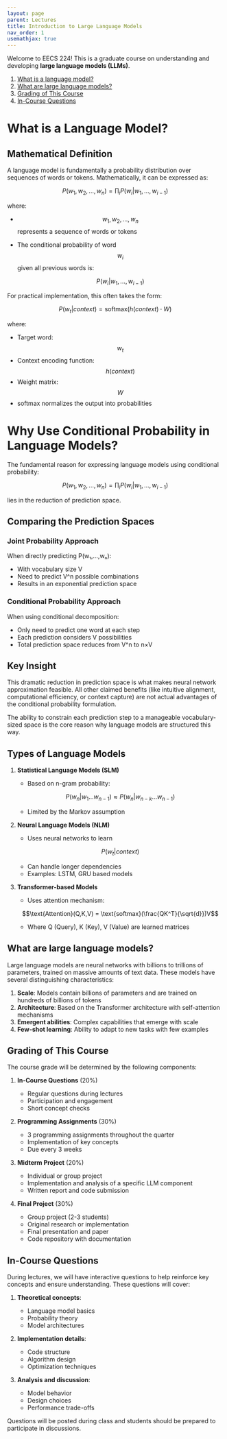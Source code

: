 ```yaml
---
layout: page
parent: Lectures  
title: Introduction to Large Language Models
nav_order: 1
usemathjax: true
---
```


$$
\newcommand{\nl}[1]{\textsf{#1}}
\newcommand{\attention}{\text{Attention}}
$$

Welcome to EECS 224! This is a graduate course on understanding and developing **large language models (LLMs)**.

1. [What is a language model?](#what-is-a-language-model)
1. [What are large language models?](#what-are-large-language-models)
1. [Grading of This Course](#grading-of-this-course)
1. [In-Course Questions](#in-course-questions)

# What is a Language Model?

## Mathematical Definition

A language model is fundamentally a probability distribution over sequences of words or tokens. Mathematically, it can be expressed as:

$$P(w_1, w_2, ..., w_n) = \prod_i P(w_i|w_1, ..., w_{i-1})$$

where:
- $$w_1, w_2, ..., w_n$$ represents a sequence of words or tokens
- The conditional probability of word $$w_i$$ given all previous words is:

  $$P(w_i|w_1, ..., w_{i-1})$$

For practical implementation, this often takes the form:

$$P(w_t|context) = \text{softmax}(h(context) \cdot W)$$

where:
- Target word: $$w_t$$
- Context encoding function: $$h(context)$$
- Weight matrix: $$W$$
- softmax normalizes the output into probabilities

# Why Use Conditional Probability in Language Models?

The fundamental reason for expressing language models using conditional probability:

$$P(w_1, w_2, ..., w_n) = \prod_i P(w_i|w_1, ..., w_{i-1})$$

lies in the reduction of prediction space.

## Comparing the Prediction Spaces

### Joint Probability Approach
When directly predicting P(w₁,...,wₙ):
- With vocabulary size V
- Need to predict V^n possible combinations
- Results in an exponential prediction space

### Conditional Probability Approach
When using conditional decomposition:
- Only need to predict one word at each step
- Each prediction considers V possibilities
- Total prediction space reduces from V^n to n×V

## Key Insight
This dramatic reduction in prediction space is what makes neural network approximation feasible. All other claimed benefits (like intuitive alignment, computational efficiency, or context capture) are not actual advantages of the conditional probability formulation.

The ability to constrain each prediction step to a manageable vocabulary-sized space is the core reason why language models are structured this way.

## Types of Language Models

1. **Statistical Language Models (SLM)**
   - Based on n-gram probability:
   
   $$P(w_n|w_1...w_{n-1}) \approx P(w_n|w_{n-k}...w_{n-1})$$
   
   - Limited by the Markov assumption

2. **Neural Language Models (NLM)**
   - Uses neural networks to learn

   $$P(w_t|context)$$
   
   - Can handle longer dependencies
   - Examples: LSTM, GRU based models

3. **Transformer-based Models**
   - Uses attention mechanism:
   
   $$\text{Attention}(Q,K,V) = \text{softmax}(\frac{QK^T}{\sqrt{d}})V$$
   
   - Where Q (Query), K (Key), V (Value) are learned matrices

## What are large language models?

Large language models are neural networks with billions to trillions of parameters, trained on massive amounts of text data. These models have several distinguishing characteristics:

1. **Scale**: Models contain billions of parameters and are trained on hundreds of billions of tokens
2. **Architecture**: Based on the Transformer architecture with self-attention mechanisms
3. **Emergent abilities**: Complex capabilities that emerge with scale
4. **Few-shot learning**: Ability to adapt to new tasks with few examples

## Grading of This Course

The course grade will be determined by the following components:

1. **In-Course Questions** (20%)
   - Regular questions during lectures
   - Participation and engagement
   - Short concept checks

2. **Programming Assignments** (30%)
   - 3 programming assignments throughout the quarter
   - Implementation of key concepts
   - Due every 3 weeks

3. **Midterm Project** (20%)
   - Individual or group project
   - Implementation and analysis of a specific LLM component
   - Written report and code submission

4. **Final Project** (30%)
   - Group project (2-3 students)
   - Original research or implementation
   - Final presentation and paper
   - Code repository with documentation

## In-Course Questions

During lectures, we will have interactive questions to help reinforce key concepts and ensure understanding. These questions will cover:

1. **Theoretical concepts**:
   - Language model basics
   - Probability theory
   - Model architectures 

2. **Implementation details**:
   - Code structure
   - Algorithm design
   - Optimization techniques

3. **Analysis and discussion**:
   - Model behavior 
   - Design choices
   - Performance trade-offs

Questions will be posted during class and students should be prepared to participate in discussions.